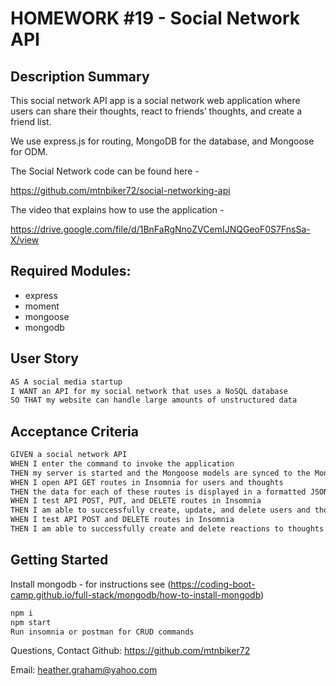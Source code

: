 # HOMEWORK #19 - Social Network API
## Description Summary

This social network API app is a social network web application where users can share their thoughts, react to friends’ thoughts, and create a friend list.

We use express.js for routing, MongoDB for the database, and Mongoose for ODM.

The Social Network code can be found here -

https://github.com/mtnbiker72/social-networking-api

The video that explains how to use the application -

https://drive.google.com/file/d/1BnFaRgNnoZVCemIJNQGeoF0S7FnsSa-X/view

## Required Modules:
* express
* moment
* mongoose
* mongodb



## User Story
```md
AS A social media startup
I WANT an API for my social network that uses a NoSQL database
SO THAT my website can handle large amounts of unstructured data
```

## Acceptance Criteria

```md
GIVEN a social network API
WHEN I enter the command to invoke the application
THEN my server is started and the Mongoose models are synced to the MongoDB database
WHEN I open API GET routes in Insomnia for users and thoughts
THEN the data for each of these routes is displayed in a formatted JSON
WHEN I test API POST, PUT, and DELETE routes in Insomnia
THEN I am able to successfully create, update, and delete users and thoughts in my database
WHEN I test API POST and DELETE routes in Insomnia
THEN I am able to successfully create and delete reactions to thoughts and add and remove friends to a user’s friend list
```

## Getting Started
Install mongodb - for instructions see (https://coding-boot-camp.github.io/full-stack/mongodb/how-to-install-mongodb)

```md
npm i
npm start
Run insomnia or postman for CRUD commands
```

Questions, Contact
Github: https://github.com/mtnbiker72

Email: heather.graham@yahoo.com
        